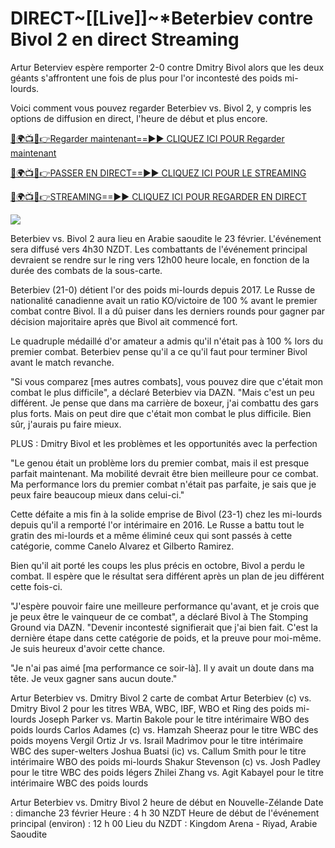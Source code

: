 # DIRECT~[[Live]]~*Beterbiev contre Bivol 2 en direct Streaming #

Artur Beterviev espère remporter 2-0 contre Dmitry Bivol alors que les deux géants s'affrontent une fois de plus pour l'or incontesté des poids mi-lourds.

Voici comment vous pouvez regarder Beterbiev vs. Bivol 2, y compris les options de diffusion en direct, l'heure de début et plus encore.

[🔴🌍📺📱👉Regarder maintenant==►► CLIQUEZ ICI POUR Regarder maintenant](https://t.co/ek0bR5EwtU)

[🔴🌍📺📱👉PASSER EN DIRECT==►► CLIQUEZ ICI POUR LE STREAMING](https://t.co/ek0bR5EwtU)

[🔴🌍📺📱👉STREAMING==►► CLIQUEZ ICI POUR REGARDER EN DIRECT](https://t.co/ek0bR5EwtU)

<a href="https://t.co/ek0bR5EwtU" rel="nofollow" data-target="animated-image.originalLink"><img src="https://camo.githubusercontent.com/1be82823e85778f8a57db5ea2a2e46822e8721e5be32dc31a466a7df3bb16d49/68747470733a2f2f636c6173736963616c7363686f6f6c6f6662616c6c65746c692e636f6d2f6e686b2f72676273727465672e676966" data-canonical-src="https://classicalschoolofballetli.com/nhk/rgbsrteg.gif" style="max-width: 100%; display: inline-block;" data-target="animated-image.originalImage"></a>

Beterbiev vs. Bivol 2 aura lieu en Arabie saoudite le 23 février. L'événement sera diffusé vers 4h30 NZDT. Les combattants de l'événement principal devraient se rendre sur le ring vers 12h00 heure locale, en fonction de la durée des combats de la sous-carte.

Beterbiev (21-0) détient l'or des poids mi-lourds depuis 2017. Le Russe de nationalité canadienne avait un ratio KO/victoire de 100 % avant le premier combat contre Bivol. Il a dû puiser dans les derniers rounds pour gagner par décision majoritaire après que Bivol ait commencé fort.

Le quadruple médaillé d'or amateur a admis qu'il n'était pas à 100 % lors du premier combat. Beterbiev pense qu'il a ce qu'il faut pour terminer Bivol avant le match revanche.

"Si vous comparez [mes autres combats], vous pouvez dire que c'était mon combat le plus difficile", a déclaré Beterbiev via DAZN. "Mais c'est un peu différent. Je pense que dans ma carrière de boxeur, j'ai combattu des gars plus forts. Mais on peut dire que c'était mon combat le plus difficile. Bien sûr, j'aurais pu faire mieux.

PLUS : Dmitry Bivol et les problèmes et les opportunités avec la perfection

"Le genou était un problème lors du premier combat, mais il est presque parfait maintenant. Ma mobilité devrait être bien meilleure pour ce combat. Ma performance lors du premier combat n'était pas parfaite, je sais que je peux faire beaucoup mieux dans celui-ci."

Cette défaite a mis fin à la solide emprise de Bivol (23-1) chez les mi-lourds depuis qu'il a remporté l'or intérimaire en 2016. Le Russe a battu tout le gratin des mi-lourds et a même éliminé ceux qui sont passés à cette catégorie, comme Canelo Alvarez et Gilberto Ramirez.

Bien qu'il ait porté les coups les plus précis en octobre, Bivol a perdu le combat. Il espère que le résultat sera différent après un plan de jeu différent cette fois-ci.

"J'espère pouvoir faire une meilleure performance qu'avant, et je crois que je peux être le vainqueur de ce combat", a déclaré Bivol à The Stomping Ground via DAZN. "Devenir incontesté signifierait que j'ai bien fait. C'est la dernière étape dans cette catégorie de poids, et la preuve pour moi-même. Je suis heureux d'avoir cette chance.

"Je n'ai pas aimé [ma performance ce soir-là]. Il y avait un doute dans ma tête. Je veux gagner sans aucun doute."

Artur Beterbiev vs. Dmitry Bivol 2 carte de combat Artur Beterbiev (c) vs. Dmitry Bivol 2 pour les titres WBA, WBC, IBF, WBO et Ring des poids mi-lourds Joseph Parker vs. Martin Bakole pour le titre intérimaire WBO des poids lourds Carlos Adames (c) vs. Hamzah Sheeraz pour le titre WBC des poids moyens Vergil Ortiz Jr vs. Israil Madrimov pour le titre intérimaire WBC des super-welters Joshua Buatsi (ic) vs. Callum Smith pour le titre intérimaire WBO des poids mi-lourds Shakur Stevenson (c) vs. Josh Padley pour le titre WBC des poids légers Zhilei Zhang vs. Agit Kabayel pour le titre intérimaire WBC des poids lourds

Artur Beterbiev vs. Dmitry Bivol 2 heure de début en Nouvelle-Zélande Date : dimanche 23 février Heure : 4 h 30 NZDT Heure de début de l'événement principal (environ) : 12 h 00 Lieu du NZDT : Kingdom Arena - Riyad, Arabie Saoudite
